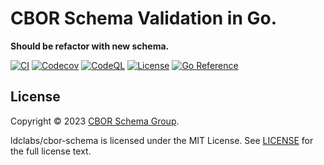 # CBOR Schema Validation in Go.
**Should be refactor with new schema.**

[![CI](https://github.com/ldclabs/cbor-schema/actions/workflows/ci.yml/badge.svg)](https://github.com/ldclabs/cbor-schema/actions/workflows/ci.yml)
[![Codecov](https://codecov.io/gh/ldclabs/cbor-schema/branch/main/graph/badge.svg)](https://codecov.io/gh/ldclabs/cbor-schema)
[![CodeQL](https://github.com/ldclabs/cbor-schema/actions/workflows/codeql.yml/badge.svg)](https://github.com/ldclabs/cbor-schema/actions/workflows/codeql.yml)
[![License](http://img.shields.io/badge/license-mit-blue.svg?style=flat-square)](https://raw.githubusercontent.com/ldclabs/cbor-schema/main/LICENSE)
[![Go Reference](https://pkg.go.dev/badge/github.com/ldclabs/cbor-schema.svg)](https://pkg.go.dev/github.com/ldclabs/cbor-schema)

## License
Copyright © 2023 [CBOR Schema Group](https://github.com/cbor-schema).

ldclabs/cbor-schema is licensed under the MIT License.  See [LICENSE](LICENSE) for the full license text.
